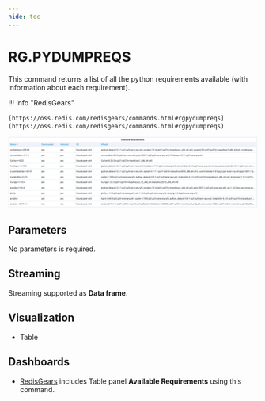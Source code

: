 ```yaml
---
hide: toc
---
```


# RG.PYDUMPREQS

This command returns a list of all the python requirements available (with information about each requirement).

!!! info "RedisGears"

    [https://oss.redis.com/redisgears/commands.html#rgpydumpreqs](https://oss.redis.com/redisgears/commands.html#rgpydumpreqs)

![RG.PYDUMPREQS](../../images/redis-datasource/commands/rg-pydumpreqs.png)

## Parameters

No parameters is required.

## Streaming

Streaming supported as **Data frame**.

## Visualization

- Table

## Dashboards

- [RedisGears](../../redis-app/dashboards/redis-gears.md) includes Table panel **Available Requirements** using this command.
